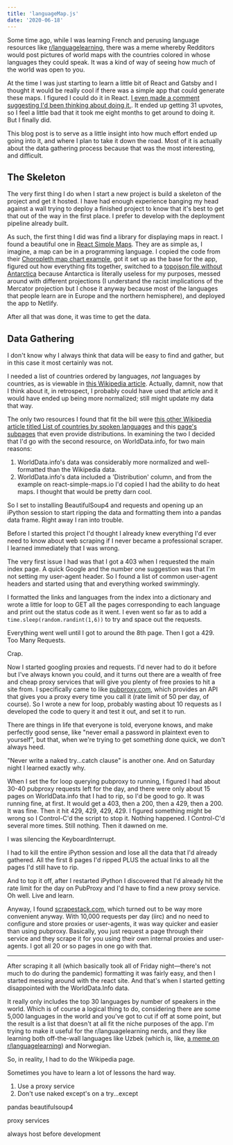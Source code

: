 ```yaml
---
title: 'languageMap.js'
date: '2020-06-18'
---
```

Some time ago, while I was learning French and perusing language resources like
[r/languagelearning][0], there was a meme whereby Redditors would post pictures
of world maps with the countries colored in whose languages they could speak. It
was a kind of way of seeing how much of the world was open to you.

At the time I was just starting to learn a little bit of React and Gatsby and I
thought it would be really cool if there was a simple app that could generate
these maps. I figured I could do it in React. [I even made a comment suggesting
I'd been thinking about doing it.][1]. It ended up getting 31 upvotes, so I feel
a little bad that it took me eight months to get around to doing it. But I
finally did.

This blog post is to serve as a little insight into how much effort ended up
going into it, and where I plan to take it down the road. Most of it is actually
about the data gathering process because that was the most interesting, and
difficult.


## The Skeleton
The very first thing I do when I start a new project is build a skeleton of the
project and get it hosted. I have had enough experience banging my head against
a wall trying to deploy a finished project to know that it's best to get that
out of the way in the first place. I prefer to develop with the deployment
pipeline already built.

As such, the first thing I did was find a library for displaying maps in react.
I found a beautiful one in [React Simple Maps][2]. They are as simple as, I
imagine, a map can be in a programming language. I copied the code from their
[Choropleth map chart example][3], got it set up as the base for the app,
figured out how everything fits together, switched to a [topojson file without
Antarctica][4] because Antarctica is literally useless for my purposes, messed
around with different projections (I understand the racist implications of the
Mercator projection but I chose it anyway because most of the languages that
people learn are in Europe and the northern hemisphere), and deployed the app to
Netlify.

After all that was done, it was time to get the data.

## Data Gathering
I don't know why I always think that data will be easy to find and gather, but
in this case it most certainly was not.

I needed a list of countries ordered by languages, *not* languages by countries,
as is viewable in [this Wikipedia article][5]. Actually, damnit, now that I
think about it, in retrospect, I probably could have used that article and it
would have ended up being more normalized; still might update my data that way.

The only two resources I found that fit the bill were [this other Wikipedia
article titled List of countries by spoken languages][6] and this [page's
subpages][7] that even provide distributions. In examining the two I decided
that I'd go with the second resource, on WorldData.info, for two main reasons:

1. WorldData.info's data was considerably more normalized and well-formatted
   than the Wikipedia data.
2. WorldData.info's data included a 'Distribution' column, and from the example
   on react-simple-maps.io I'd copied I had the ability to do heat maps. I
   thought that would be pretty darn cool.

So I set to installing BeautifulSoup4 and requests and opening up an iPython
session to start ripping the data and formatting them into a pandas data frame.
Right away I ran into trouble.

Before I started this project I'd thought I already knew everything I'd ever
need to know about web scraping if I never became a professional scraper. I
learned immediately that I was wrong.

The very first issue I had was that I got a 403 when I requested the main index
page. A quick Google and the number one suggestion was that I'm not setting my
user-agent header. So I found a list of common user-agent headers and started
using that and everything worked swimmingly.

I formatted the links and languages from the index into a dictionary and wrote a
little for loop to GET all the pages corresponding to each language and print
out the status code as it went. I even went so far as to add a
`time.sleep(random.randint(1,6))` to try and space out the requests.

Everything went well until I got to around the 8th page. Then I got a 429. Too
Many Requests.

Crap.

Now I started googling proxies and requests. I'd never had to do it before but
I've always known you could, and it turns out there are a wealth of free and
cheap proxy services that will give you plenty of free proxies to hit a site
from. I specifically came to like [pubproxy.com][8], which provides an API that
gives you a proxy every time you call it (rate limit of 50 per day, of course).
So I wrote a new for loop, probably wasting about 10 requests as I developed the
code to query it and test it out, and set it to run.

There are things in life that everyone is told, everyone knows, and make
perfectly good sense, like "never email a password in plaintext even to
yourself", but that, when we're trying to get something done quick, we don't
always heed.

"Never write a naked try...catch clause" is another one. And on Saturday night I
learned exactly why.

When I set the for loop querying pubproxy to running, I figured I had about
30-40 pubproxy requests left for the day, and there were only about 15 pages on
WorldData.info that I had to rip, so I'd be good to go. It was running fine, at
first. It would get a 403, then a 200, then a 429, then a 200. It was fine. Then
it hit 429, 429, 429, 429. I figured something might be wrong so I Control-C'd
the script to stop it. Nothing happened. I Control-C'd several more times. Still
nothing. Then it dawned on me.

I was silencing the KeyboardInterrupt.

I had to kill the entire iPython session and lose all the data that I'd already
gathered. All the first 8 pages I'd ripped PLUS the actual links to all the
pages I'd still have to rip.

And to top it off, after I restarted iPython I discovered that I'd already hit
the rate limit for the day on PubProxy and I'd have to find a new proxy service.
Oh well. Live and learn.

Anyway, I found [scrapestack.com][9], which turned out to be way more convenient
anyway. With 10,000 requests per day (iirc) and no need to configure and store
proxies or user-agents, it was way quicker and easier than using pubproxy.
Basically, you just request a page through their service and they scrape it for
you using their own internal proxies and user-agents. I got all 20 or so pages
in one go with that.

---

After scraping it all (which basically took all of Friday night—there's not much
to do during the pandemic) formatting it was fairly easy, and then I started
messing around with the react site. And that's when I started getting
disappointed with the WorldData.Info data.

It really only includes the top 30 languages by number of speakers in the world.
Which is of course a logical thing to do, considering there are some 5,000
languages in the world and you've got to cut if off at some point, but the
result is a list that doesn't at all fit the niche purposes of the app. I'm
trying to make it useful for the r/languagelearning nerds, and they like
learning both off-the-wall languages like Uzbek (which is, like, [a meme on
r/languagelearning][10]) and Norwegian.

So, in reality, I had to do the Wikipedia page.


Sometimes you have to learn a lot of lessons the hard way.
1. Use a proxy service
2. Don't use naked except's on a try...except

pandas beautifulsoup4

proxy services

always host before development

[0]: https://www.reddit.com/r/languagelearning/
[1]: https://www.reddit.com/r/languagelearning/comments/dmeea5/map_of_the_languages_i_speak_rmapporn_xpost/f4zxvf3/?context=3
[2]: https://www.react-simple-maps.io/
[3]: https://www.react-simple-maps.io/examples/world-choropleth-mapchart/
[4]: https://github.com/malan88/topojson/blob/master/world-countries-sans-antarctica.json
[5]: https://en.wikipedia.org/wiki/List_of_official_languages_by_country_and_territory
[6]: https://en.wikipedia.org/wiki/List_of_countries_by_spoken_languages
[7]: https://www.worlddata.info/languages/index.php
[8]: http://pubproxy.com/
[9]: https://scrapestack.com
[10]: https://www.reddit.com/r/languagelearningjerk/comments/gt7h7o/do_you_only_know_one_joke_youll_love_ruzbek/
